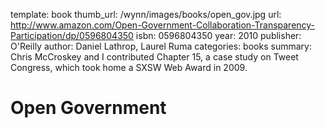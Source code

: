 template: book
thumb_url: /wynn/images/books/open_gov.jpg
url: http://www.amazon.com/Open-Government-Collaboration-Transparency-Participation/dp/0596804350
isbn: 0596804350
year: 2010
publisher: O'Reilly
author: Daniel Lathrop, Laurel Ruma
categories: books
summary: Chris McCroskey and I contributed Chapter 15, a case study on Tweet Congress, which took home a SXSW Web Award in 2009.

# Open Government
